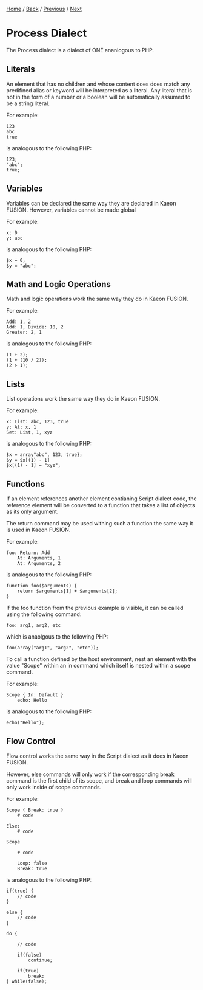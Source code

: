 [Home](https://github.com/Gallery-of-Kaeon/Kaeon-FUSION/tree/master/Kaeon%20FUSION/Documentation) /
[Back](https://github.com/Gallery-of-Kaeon/Kaeon-FUSION/tree/master/Kaeon%20FUSION/Documentation/4%20-%20The%20Web%20and%20Machine%20Interfaces/1%20-%20Web) /
[Previous](https://github.com/Gallery-of-Kaeon/Kaeon-FUSION/tree/master/Kaeon%20FUSION/Documentation/4%20-%20The%20Web%20and%20Machine%20Interfaces/1%20-%20Web/3%20-%20Script%20Dialect) /
[Next](https://github.com/Gallery-of-Kaeon/Kaeon-FUSION/tree/master/Kaeon%20FUSION/Documentation/4%20-%20The%20Web%20and%20Machine%20Interfaces/1%20-%20Web/5%20-%20Query%20Dialect)

# Process Dialect

The Process dialect is a dialect of ONE ananlogous to PHP.

## Literals

An element that has no children and whose content does does match any predifined alias or keyword will be interpreted as a literal.
Any literal that is not in the form of a number or a boolean will be automatically assumed to be a string literal.

For example:

    123
    abc
    true

is analogous to the following PHP:

    123;
    "abc";
    true;

## Variables

Variables can be declared the same way they are declared in Kaeon FUSION.
However, variables cannot be made global

For example:

    x: 0
    y: abc

is analogous to the following PHP:

    $x = 0;
    $y = "abc";

## Math and Logic Operations

Math and logic operations work the same way they do in Kaeon FUSION.

For example:

    Add: 1, 2
    Add: 1, Divide: 10, 2
    Greater: 2, 1
			
is analogous to the following PHP:
				
    (1 + 2);
    (1 + (10 / 2));
    (2 > 1);

## Lists

List operations work the same way they do in Kaeon FUSION.

For example:

    x: List: abc, 123, true
    y: At: x, 1
    Set: List, 1, xyz

is analogous to the following PHP:

    $x = array"abc", 123, true};
    $y = $x[(1) - 1]
    $x[(1) - 1] = "xyz";

## Functions

If an element references another element contianing Script dialect code,
the reference element will be converted to a function that takes a list of objects as its only argument.

The return command may be used withing such a function the same way it is used in Kaeon FUSION.

For example:

    foo: Return: Add
    	At: Arguments, 1
    	At: Arguments, 2

is analogous to the following PHP:

    function foo($arguments) {
    	return $arguments[1] + $arguments[2];
    }

If the foo function from the previous example is visible,
it can be called using the following command:

    foo: arg1, arg2, etc

which is anaolgous to the following PHP:

    foo(array("arg1", "arg2", "etc"));

To call a function defined by the host environment,
nest an element with the value "Scope" within an in command which itself is nested within a scope command.

For example:

    Scope { In: Default }
    	echo: Hello

is analogous to the following PHP:

    echo("Hello");

## Flow Control

Flow control works the same way in the Script dialect as it does in Kaeon FUSION.

However,
else commands will only work if the corresponding break command is the first child of its scope,
and break and loop commands will only work inside of scope commands.

For example:

    Scope { Break: true }
    	# code

    Else:
    	# code

    Scope

    	# code

    	Loop: false
    	Break: true

is analogous to the following PHP:

    if(true) {
    	// code
    }

    else {
    	// code
    }

    do {

    	// code

    	if(false)
    		continue;

    	if(true)
    		break;
    } while(false);